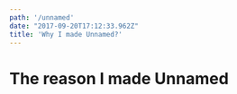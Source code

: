 ```yaml
---
path: '/unnamed'
date: "2017-09-20T17:12:33.962Z"
title: 'Why I made Unnamed?'
---
```


# The reason I made Unnamed